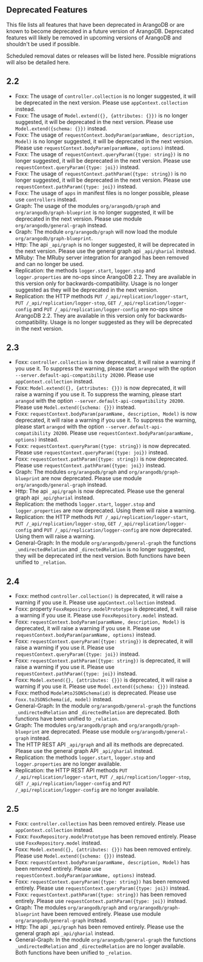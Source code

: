 Deprecated Features
-------------------

This file lists all features that have been deprecated in ArangoDB
or are known to become deprecated in a future version of ArangoDB.
Deprecated features will likely be removed in upcoming versions of
ArangoDB and shouldn't be used if possible.

Scheduled removal dates or releases will be listed here. Possible 
migrations will also be detailed here.

## 2.2

* Foxx: The usage of `controller.collection` is no longer suggested, it will be deprecated in the next version. Please use `appContext.collection` instead.
* Foxx: The usage of `Model.extend({}, {attributes: {}})` is no longer suggested, it will be deprecated in the next version. Please use `Model.extend({schema: {}})` instead.
* Foxx: The usage of `requestContext.bodyParam(paramName, description, Model)` is no longer suggested, it will be deprecated in the next version. Please use `requestContext.bodyParam(paramName, options)` instead.
* Foxx: The usage of `requestContext.queryParam({type: string})` is no longer suggested, it will be deprecated in the next version. Please use `requestContext.queryParam({type: joi})` instead.
* Foxx: The usage of `requestContext.pathParam({type: string})` is no longer suggested, it will be deprecated in the next version. Please use `requestContext.pathParam({type: joi})` instead.
* Foxx: The usage of `apps` in manifest files is no longer possible, please use `controllers` instead.
* Graph: The usage of the modules `org/arangodb/graph` and `org/arangodb/graph-blueprint` is no longer suggested, it will be deprecated in the next version. Please use module `org/arangodb/general-graph` instead.
* Graph: The module `org/arangodb/graph` will now load the module `org/arangodb/graph-blueprint`.
* Http: The api `_api/graph` is no longer suggested, it will be deprecated in the next version. Please use the general graph api `_api/gharial` instead.
* MRuby: The MRuby server integration for arangod has been removed and can no longer be used.
* Replication: the methods `logger.start`, `logger.stop` and `logger.properties` are no-ops since ArangoDB 2.2. They are available in this version only for backwards-compatibility. Usage is no longer suggested as they will be deprecated in the next version.
* Replication: the HTTP methods `PUT /_api/replication/logger-start`, `PUT /_api/replication/logger-stop`, `GET /_api/replication/logger-config` and `PUT /_api/replication/logger-config` are no-ops since ArangoDB 2.2. They are available in this version only for backwards-compatibility. Usage is no longer suggested as they will be deprecated in the next version.

## 2.3

* Foxx: `controller.collection` is now deprecated, it will raise a warning if you use it. To suppress the warning, please start `arangod` with the option `--server.default-api-compatibility 20200`. Please use `appContext.collection` instead.
* Foxx: `Model.extend({}, {attributes: {}})`  is now deprecated, it will raise a warning if you use it. To suppress the warning, please start `arangod` with the option `--server.default-api-compatibility 20200`. Please use `Model.extend({schema: {}})` instead.
* Foxx: `requestContext.bodyParam(paramName, description, Model)` is now deprecated, it will raise a warning if you use it. To suppress the warning, please start `arangod` with the option `--server.default-api-compatibility 20200`. Please use `requestContext.bodyParam(paramName, options)` instead.
* Foxx: `requestContext.queryParam({type: string})` is now deprecated. Please use `requestContext.queryParam({type: joi})` instead.
* Foxx: `requestContext.pathParam({type: string})` is now deprecated. Please use `requestContext.pathParam({type: joi})` instead.
* Graph: The modules `org/arangodb/graph` and `org/arangodb/graph-blueprint` are now deprecated. Please use module `org/arangodb/general-graph` instead.
* Http: The api `_api/graph` is now deprecated. Please use the general graph api `_api/gharial` instead.
* Replication: the methods `logger.start`, `logger.stop` and `logger.properties` are now deprecated. Using them will raise a warning. 
* Replication: the HTTP methods `PUT /_api/replication/logger-start`, `PUT /_api/replication/logger-stop`, `GET /_api/replication/logger-config` and `PUT /_api/replication/logger-config` are now deprecated. Using them will raise a warning.
* General-Graph: In the module `org/arangodb/general-graph` the functions `_undirectedRelation` and `_directedRelation` is no longer suggested, they will be deprecated int the next version. Both functions have been unified to `_relation`.

## 2.4

* Foxx: method `controller.collection()` is deprecated, it will raise a warning if you use it. Please use `appContext.collection` instead.
* Foxx: property `FoxxRepository.modelPrototype` is deprecated, it will raise a warning if you use it. Please use `FoxxRepository.model` instead.
* Foxx: `requestContext.bodyParam(paramName, description, Model)` is deprecated, it will raise a warning if you use it. Please use `requestContext.bodyParam(paramName, options)` instead.
* Foxx: `requestContext.queryParam({type: string})` is deprecated, it will raise a warning if you use it. Please use `requestContext.queryParam({type: joi})` instead.
* Foxx: `requestContext.pathParam({type: string})` is deprecated, it will raise a warning if you use it. Please use `requestContext.pathParam({type: joi})` instead.
* Foxx: `Model.extend({}, {attributes: {}})` is deprecated, it will raise a warning if you use it. Please use `Model.extend({schema: {}})` instead.
* Foxx: method `Model#toJSONSchema(id)` is deprecated. Please use `Foxx.toJSONSchema(id, model)` instead.
* General-Graph: In the module `org/arangodb/general-graph` the functions `_undirectedRelation` and `_directedRelation` are deprecated. Both functions have been unified to `_relation`.
* Graph: The modules `org/arangodb/graph` and `org/arangodb/graph-blueprint` are deprecated. Please use module `org/arangodb/general-graph` instead.
* The HTTP REST API `_api/graph` and all its methods are deprecated. Please use the general graph API `_api/gharial` instead.
* Replication: the methods `logger.start`, `logger.stop` and `logger.properties` are no longer available.
* Replication: the HTTP REST API methods `PUT /_api/replication/logger-start`, `PUT /_api/replication/logger-stop`, `GET /_api/replication/logger-config` and `PUT /_api/replication/logger-config` are no longer available.

## 2.5

* Foxx: `controller.collection` has been removed entirely. Please use `appContext.collection` instead.
* Foxx: `FoxxRepository.modelPrototype` has been removed entirely. Please use `FoxxRepository.model` instead.
* Foxx: `Model.extend({}, {attributes: {}})`  has been removed entirely. Please use `Model.extend({schema: {}})` instead.
* Foxx: `requestContext.bodyParam(paramName, description, Model)` has been removed entirely. Please use `requestContext.bodyParam(paramName, options)` instead.
* Foxx: `requestContext.queryParam({type: string})` has been removed entirely. Please use `requestContext.queryParam({type: joi})` instead.
* Foxx: `requestContext.pathParam({type: string})` has been removed entirely. Please use `requestContext.pathParam({type: joi})` instead.
* Graph: The modules `org/arangodb/graph` and `org/arangodb/graph-blueprint` have been removed entirely. Please use module `org/arangodb/general-graph` instead.
* Http: The api `_api/graph` has been removed entirely. Please use the general graph api `_api/gharial` instead.
* General-Graph: In the module `org/arangodb/general-graph` the functions `_undirectedRelation` and `_directedRelation` are no longer available. Both functions have been unified to `_relation`.
